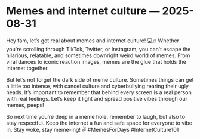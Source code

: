 # Memes and internet culture — 2025-08-31

Hey fam, let’s get real about memes and internet culture! 💻🔥 Whether you're scrolling through TikTok, Twitter, or Instagram, you can’t escape the hilarious, relatable, and sometimes downright weird world of memes. From viral dances to iconic reaction images, memes are the glue that holds the internet together.

But let’s not forget the dark side of meme culture. Sometimes things can get a little too intense, with cancel culture and cyberbullying rearing their ugly heads. It’s important to remember that behind every screen is a real person with real feelings. Let’s keep it light and spread positive vibes through our memes, peeps!

So next time you’re deep in a meme hole, remember to laugh, but also to stay respectful. Keep the internet a fun and safe space for everyone to vibe in. Stay woke, stay meme-ing! ✌️ #MemesForDays #InternetCulture101